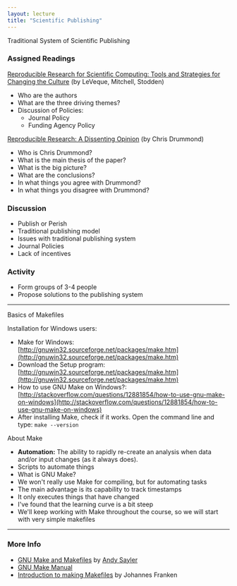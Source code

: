 ```yaml
---
layout: lecture
title: "Scientific Publishing"
---
```


<p class="message">
  Traditional System of Scientific Publishing
</p>


### Assigned Readings

<a href="http://web.stanford.edu/~vcs/papers/CiSE2012-LMS.pdf" target="_blank"><i class="fa fa-newspaper-o" aria-hidden="true"></i> Reproducible Research for Scientific Computing: Tools and Strategies for Changing the Culture</a> (by LeVeque, Mitchell, Stodden)

- Who are the authors
- What are the three driving themes?
- Discussion of Policies:
	- Journal Policy
	- Funding Agency Policy


<a href="http://cogprints.org/8675/1/ReproducibleResearch.pdf" target="_blank"><i class="fa fa-newspaper-o" aria-hidden="true"></i> Reproducible Research: A Dissenting Opinion</a> (by Chris Drummond)

- Who is Chris Drummond?
- What is the main thesis of the paper?
- What is the big picture?
- What are the conclusions?
- In what things you agree with Drummond?
- In what things you disagree with Drummond?


### Discussion

- Publish or Perish
- Traditional publishing model
- Issues with traditional publishing system
- Journal Policies
- Lack of incentives


### Activity

- Form groups of 3-4 people
- Propose solutions to the publishing system


-----

<p class="message">
  Basics of Makefiles
</p>

Installation for Windows users:

- Make for Windows: [http://gnuwin32.sourceforge.net/packages/make.htm](http://gnuwin32.sourceforge.net/packages/make.htm)
- Download the Setup program: [http://gnuwin32.sourceforge.net/packages/make.htm](http://gnuwin32.sourceforge.net/packages/make.htm)
- How to use GNU Make on Windows?: [http://stackoverflow.com/questions/12881854/how-to-use-gnu-make-on-windows](http://stackoverflow.com/questions/12881854/how-to-use-gnu-make-on-windows)
- After installing Make, check if it works. Open the command line and type:
`make --version`

About Make

- __Automation:__ The ability to rapidly re-create an analysis when data
and/or input changes (as it always does).
- Scripts to automate things
- What is GNU Make?
- We won't really use Make for compiling, but for automating tasks
- The main advantage is its capability to track timestamps
- It only executes things that have changed
- I've found that the learning curve is a bit steep
- We'll keep working with Make throughout the course,
so we will start with very simple makefiles

-----

<h3>
	<span class="fa fa-info-circle fa-lg main-list-item-icon"></span>
	More Info
</h3>

- <a href="https://www.youtube.com/watch?v=Lyp36ku7D0A" target="_blank">GNU Make and Makefiles</a> by <a href="https://www.andysayler.com/" target="_blank">Andy Sayler</a>
- [GNU Make Manual](http://www.gnu.org/software/make/manual/make.html)
- [Introduction to making Makefiles](http://www.jfranken.de/homepages/johannes/vortraege/make_inhalt.en.html) by Johannes Franken
